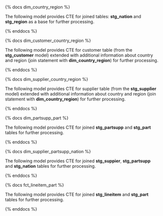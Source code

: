 {% docs dim_country_region %}

The following model provides CTE for joined tables: **stg_nation** and **stg_region** as a base for further processing.

{% enddocs %}

{% docs dim_customer_country_region %}

The following model provides CTE for customer table (from the **stg_customer** model) extended with additional information about country and region (join statement with **dim_country_region**) for further processing.

{% enddocs %}

{% docs dim_supplier_country_region %}

The following model provides CTE for supplier table (from the **stg_supplier** model) extended with additional information about country and region (join statement with **dim_country_region**) for further processing.

{% enddocs %}

{% docs dim_partsupp_part %}

The following model provides CTE for joined **stg_partsupp** and **stg_part** tables for further processing.

{% enddocs %}

{% docs dim_supplier_partsupp_nation %}

The following model provides CTE for joined **stg_suppier**, **stg_partsupp** and **stg_nation** tables for further processing.

{% enddocs %}

{% docs fct_lineitem_part %}

The following model provides CTE for joined **stg_lineitem** and **stg_part** tables for further processing.

{% enddocs %}